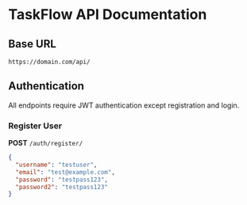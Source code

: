 # TaskFlow API Documentation

## Base URL
`https://domain.com/api/`

## Authentication
All endpoints require JWT authentication except registration and login.

### Register User
**POST** `/auth/register/`
```json
{
  "username": "testuser",
  "email": "test@example.com",
  "password": "testpass123",
  "password2": "testpass123"
}
